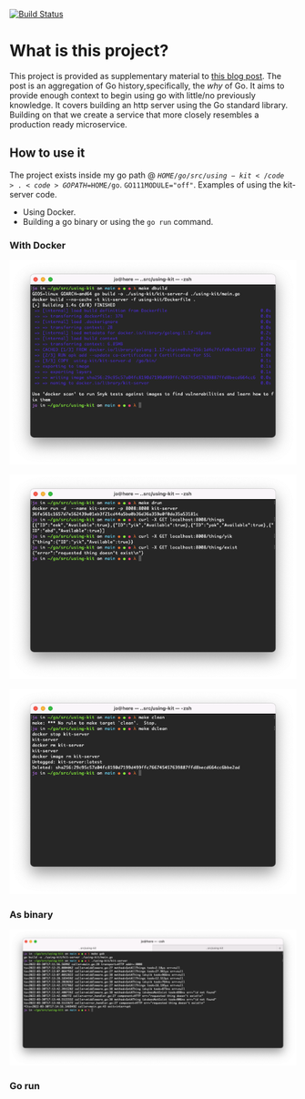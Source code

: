 [![Build Status](http://90d1-69-126-160-199.ngrok.io/api/badges/jo824/using-kit/status.svg?ref=refs/heads/main)](http://90d1-69-126-160-199.ngrok.io/jo824/using-kit)

# What is this project?
This project is provided as supplementary material to [this blog post](). The post is an aggregation of
Go history,specifically, the *why* of Go. It aims to provide enough context to begin using go with little/no previously knowledge.
It covers building an http server using the Go standard library. Building on that we create a service that more closely resembles a production
ready microservice.

## How to use it
The project exists inside my go path @ <code>$HOME/go/src/using-kit</code>.
<code>GOPATH=$HOME/go</code>.
<code>GO111MODULE="off"</code>.
Examples of using the kit-server code.

- Using Docker.
- Building a go binary or using the `go run` command.

### With Docker

![Building](build.png)

![Running](run.png)

![cleanup](cleanup.png)

### As binary
![bin](bin.png)


### Go run

